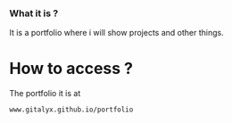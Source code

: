### What it is ?
It is a portfolio where i will show projects and other things.

# How to access ?

The portfolio it is at
```sh
www.gitalyx.github.io/portfolio
```
